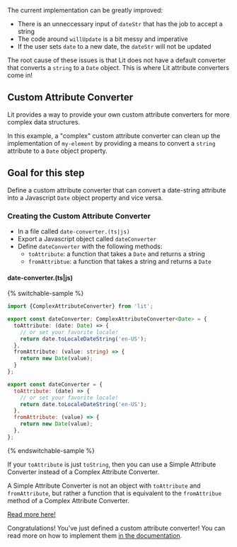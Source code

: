 The current implementation can be greatly improved:

- There is an unneccessary input of `dateStr` that has the job to accept a string
- The code around `willUpdate` is a bit messy and imperative
- If the user sets `date` to a new date, the `dateStr` will not be updated

The root cause of these issues is that Lit does not have a default converter that converts a `string` to a `Date` object. This is where Lit attribute converters come in!

## Custom Attribute Converter

Lit provides a way to provide your own custom attribute converters for more complex data structures.

In this example, a "complex" custom attribute converter can clean up the implementation of `my-element` by providing a means to convert a `string` attribute to a `Date` object property.

## Goal for this step

Define a custom attribute converter that can convert a date-string attribute into a Javascript `Date` object property and vice versa.

### Creating the Custom Attribute Converter

* In a file called `date-converter.(ts|js)`
* Export a Javascript object called `dateConverter`
* Define `dateConverter` with the following methods:
  * `toAttribute`: a function that takes a `Date` and returns a string
  * `fromAttribtue`: a function that takes a string and returns a `Date`

#### date-converter.(ts|js)

{% switchable-sample %}

```ts
import {ComplexAttributeConverter} from 'lit';

export const dateConverter: ComplexAttributeConverter<Date> = {
  toAttribute: (date: Date) => {
    // or set your favorite locale!
    return date.toLocaleDateString('en-US');
  },
  fromAttribute: (value: string) => {
    return new Date(value);
  }
};
```

```js
export const dateConverter = {
  toAttribute: (date) => {
    // or set your favorite locale!
    return date.toLocaleDateString('en-US');
  },
  fromAttribute: (value) => {
    return new Date(value);
  },
};
```

{% endswitchable-sample %}

<aside class="positive">

If your `toAttribute` is just `toString`, then you can use a Simple Attribute
Converter instead of a Complex Attribute Converter.

A Simple Attribute Converter is not an object with `toAttribute` and
`fromAttribute`, but rather a function that is equivalent to the `fromAttribue`
method of a Complex Attribute Converter.

[Read more here!](/docs/components/properties/#conversion-converter)

</aside>


Congratulations! You've just defined a custom attribute converter! You can read
more on how to implement them [in the documentation](/docs/components/properties/#conversion-converter).